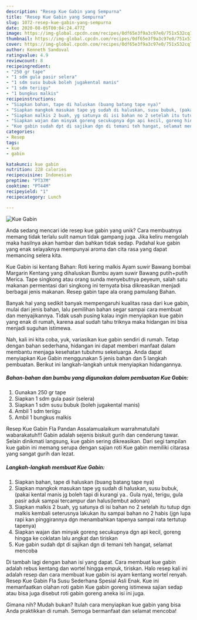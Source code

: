 ```yaml
---
description: "Resep Kue Gabin yang Sempurna"
title: "Resep Kue Gabin yang Sempurna"
slug: 1072-resep-kue-gabin-yang-sempurna
date: 2020-08-05T00:04:24.477Z
image: https://img-global.cpcdn.com/recipes/0df65e3f9a3c97e0/751x532cq70/kue-gabin-foto-resep-utama.jpg
thumbnail: https://img-global.cpcdn.com/recipes/0df65e3f9a3c97e0/751x532cq70/kue-gabin-foto-resep-utama.jpg
cover: https://img-global.cpcdn.com/recipes/0df65e3f9a3c97e0/751x532cq70/kue-gabin-foto-resep-utama.jpg
author: Kenneth Sandoval
ratingvalue: 4.9
reviewcount: 8
recipeingredient:
- "250 gr tape"
- "1 sdm gula pasir selera"
- "1 sdm susu bubuk boleh jugakental manis"
- "1 sdm teriigu"
- "1 bungkus malkis"
recipeinstructions:
- "Siapkan bahan, tape di haluskan (buang batang tape nya)"
- "Siapkan mangkok masukan tape yg sudah di haluskan, susu bubuk, (pakai kental manis jg boleh tapi di kurangi ya.. Gula nya), terigu, gula pasir aduk sampai tercampur dan halus(lembut adonan)"
- "Siapkan malkis 2 buah, yg satunya di isi bahan no 2 setelah itu tutup dgn malkis kembali seterusnya lakukan itu sampai bahan no 2 habis (jgn lupa rapi kan pinggirannya dgn menambahkan tapenya sampai rata tertutup tapenya)"
- "Siapkan wajan dan minyak goreng secukupnya dgn api kecil, goreng hingga ke coklatan lalu angkat dan tiriskan"
- "Kue gabin sudah dpt di sajikan dgn di temani teh hangat, selamat mencoba"
categories:
- Resep
tags:
- kue
- gabin

katakunci: kue gabin 
nutrition: 228 calories
recipecuisine: Indonesian
preptime: "PT37M"
cooktime: "PT44M"
recipeyield: "1"
recipecategory: Lunch

---
```



![Kue Gabin](https://img-global.cpcdn.com/recipes/0df65e3f9a3c97e0/751x532cq70/kue-gabin-foto-resep-utama.jpg)

Anda sedang mencari ide resep kue gabin yang unik? Cara membuatnya memang tidak terlalu sulit namun tidak gampang juga. Jika keliru mengolah maka hasilnya akan hambar dan bahkan tidak sedap. Padahal kue gabin yang enak selayaknya mempunyai aroma dan cita rasa yang dapat memancing selera kita.

Kue Gabin isi kentang Bahan: Roti kering malkis Ayam suwir Bawang bombai Margarin Kentang yang dihaluskan Bumbu ayam suwir Bawang putih+putih Merica. Tape singkong atau orang sunda menyebutnya peyeum, salah satu makanan permentasi dari singkong ini ternyata bisa dikreasikan menjadi berbagai jenis makanan. Resep gabin tape ala orang pamulang Bahan.

Banyak hal yang sedikit banyak mempengaruhi kualitas rasa dari kue gabin, mulai dari jenis bahan, lalu pemilihan bahan segar sampai cara membuat dan menyajikannya. Tidak usah pusing kalau ingin menyiapkan kue gabin yang enak di rumah, karena asal sudah tahu triknya maka hidangan ini bisa menjadi suguhan istimewa.


Nah, kali ini kita coba, yuk, variasikan kue gabin sendiri di rumah. Tetap dengan bahan sederhana, hidangan ini dapat memberi manfaat dalam membantu menjaga kesehatan tubuhmu sekeluarga. Anda dapat menyiapkan Kue Gabin menggunakan 5 jenis bahan dan 5 langkah pembuatan. Berikut ini langkah-langkah untuk menyiapkan hidangannya.

<!--inarticleads1-->

##### Bahan-bahan dan bumbu yang digunakan dalam pembuatan Kue Gabin:

1. Gunakan 250 gr tape
1. Siapkan 1 sdm gula pasir (selera)
1. Siapkan 1 sdm susu bubuk (boleh jugakental manis)
1. Ambil 1 sdm teriigu
1. Ambil 1 bungkus malkis


Resep Kue Gabin Fla Pandan Assalamualaikum warrahmatullahi wabarakatuh!!! Gabin adalah sejenis biskuit gurih dan cenderung tawar. Selain dinikmati langsung, kue gabin sering dikreasikan. Dari segi tampilan kue gabin ini memang serupa dengan sajian roti Kue gabin memiliki citarasa yang sangat gurih dan lezat. 

<!--inarticleads2-->

##### Langkah-langkah membuat Kue Gabin:

1. Siapkan bahan, tape di haluskan (buang batang tape nya)
1. Siapkan mangkok masukan tape yg sudah di haluskan, susu bubuk, (pakai kental manis jg boleh tapi di kurangi ya.. Gula nya), terigu, gula pasir aduk sampai tercampur dan halus(lembut adonan)
1. Siapkan malkis 2 buah, yg satunya di isi bahan no 2 setelah itu tutup dgn malkis kembali seterusnya lakukan itu sampai bahan no 2 habis (jgn lupa rapi kan pinggirannya dgn menambahkan tapenya sampai rata tertutup tapenya)
1. Siapkan wajan dan minyak goreng secukupnya dgn api kecil, goreng hingga ke coklatan lalu angkat dan tiriskan
1. Kue gabin sudah dpt di sajikan dgn di temani teh hangat, selamat mencoba


Di tambah lagi dengan bahan isi yang dapat. Cara membuat kue gabin adalah rebus kentang dan wortel hingga empuk, tiriskan. Halo resep kali ini adalah resep dan cara membuat kue gabin isi ayam kentang wortel renyah. Resep Kue Gabin Fla Susu Sederhana Spesial Asli Enak. Kue ini memanfaatkan olahan roti gabin Kue gabin goreng istimewa sajian sedap atau bisa juga disebut roti gabin goreng aneka isi ini juga. 

Gimana nih? Mudah bukan? Itulah cara menyiapkan kue gabin yang bisa Anda praktikkan di rumah. Semoga bermanfaat dan selamat mencoba!
